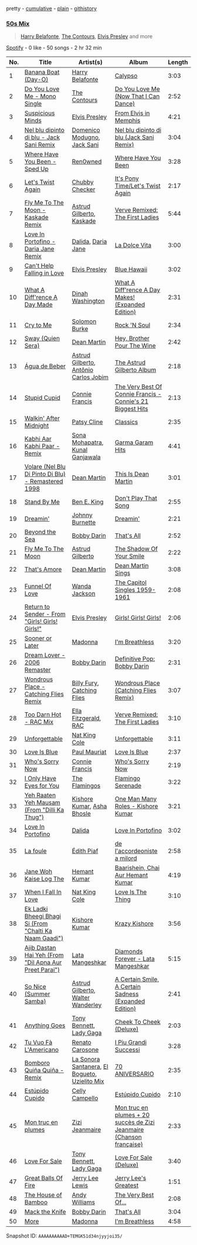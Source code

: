 pretty - [cumulative](/playlists/cumulative/37i9dQZF1EQqMLgxRRiCOd.md) - [plain](/playlists/plain/37i9dQZF1EQqMLgxRRiCOd) - [githistory](https://github.githistory.xyz/mdn522/spotify-playlist-archive/blob/main/playlists/plain/37i9dQZF1EQqMLgxRRiCOd)

### [50s Mix](https://open.spotify.com/playlist/37i9dQZF1EQqMLgxRRiCOd)

> <a href=spotify:playlist:37i9dQZF1EIZlhH4wh04z6>Harry Belafonte</a>, <a href=spotify:playlist:37i9dQZF1EIXyjIB2lCPF9>The Contours</a>, <a href=spotify:playlist:37i9dQZF1EIW89QhuusO4P>Elvis Presley</a> and more

[Spotify](https://open.spotify.com/user/spotify) - 0 like - 50 songs - 2 hr 32 min

| No. | Title | Artist(s) | Album | Length |
|---|---|---|---|---|
| 1 | [Banana Boat \(Day\-O\)](https://open.spotify.com/track/4fHDlIntTsRGSyTg5UYZYC) | [Harry Belafonte](https://open.spotify.com/artist/6Tw1ktF4xMmzaLLbe98I2z) | [Calypso](https://open.spotify.com/album/5cBYisZzEb84qxMwXVfcT3) | 3:03 |
| 2 | [Do You Love Me \- Mono Single](https://open.spotify.com/track/0Omt3rVppHIlYFXNL1VWgL) | [The Contours](https://open.spotify.com/artist/2ugPdplEWBmyU6EcIzlcY1) | [Do You Love Me \(Now That I Can Dance\)](https://open.spotify.com/album/0lsPVVIQ2e9CzDZCTtQB89) | 2:52 |
| 3 | [Suspicious Minds](https://open.spotify.com/track/1H5IfYyIIAlgDX8zguUzns) | [Elvis Presley](https://open.spotify.com/artist/43ZHCT0cAZBISjO8DG9PnE) | [From Elvis in Memphis](https://open.spotify.com/album/3ekkFrfotMsEAKc5g71GHk) | 4:21 |
| 4 | [Nel blu dipinto di blu \- Jack Sani Remix](https://open.spotify.com/track/5eRYJdNAaB7icOBwQ51UgT) | [Domenico Modugno](https://open.spotify.com/artist/4llklDtTTyMYMY2LfFOkTI), [Jack Sani](https://open.spotify.com/artist/7CRwZOgk6IQ8Y6ABhwrpDN) | [Nel blu dipinto di blu \(Jack Sani Remix\)](https://open.spotify.com/album/7uaHkZZ6yBcbo8y4L7UMfk) | 3:04 |
| 5 | [Where Have You Been \- Sped Up](https://open.spotify.com/track/60H3RKGYQi1p5e8lPNaylT) | [Ren0wned](https://open.spotify.com/artist/0U9UOUZ2iSmDR1tBe7F7tt) | [Where Have You Been](https://open.spotify.com/album/3oSqZFuo4Xo5nQHgOYq7sL) | 3:28 |
| 6 | [Let's Twist Again](https://open.spotify.com/track/1INWPr855fwWdAOeecbu0W) | [Chubby Checker](https://open.spotify.com/artist/7qQJQ3YtcGlqaLg5tcypN2) | [It's Pony Time/Let's Twist Again](https://open.spotify.com/album/4btfmKwgAHFtN7BQUSHta0) | 2:17 |
| 7 | [Fly Me To The Moon \- Kaskade Remix](https://open.spotify.com/track/1nBpcLI7wkyCYBVvffDByl) | [Astrud Gilberto](https://open.spotify.com/artist/5rX2c1zow6hCph8PnnU3kF), [Kaskade](https://open.spotify.com/artist/6TQj5BFPooTa08A7pk8AQ1) | [Verve Remixed: The First Ladies](https://open.spotify.com/album/19JygptHJkK4XkjAcgchxg) | 5:44 |
| 8 | [Love In Portofino \- Daria Jane Remix](https://open.spotify.com/track/0hITkM1qHLt9mZxcizBioh) | [Dalida](https://open.spotify.com/artist/04aQfpx1U1WQEJkrvGs4ig), [Daria Jane](https://open.spotify.com/artist/0an5CtEF4YIETPkIYzttej) | [La Dolce Vita](https://open.spotify.com/album/10N0nSiM8LZef2NvQYBomR) | 3:00 |
| 9 | [Can't Help Falling in Love](https://open.spotify.com/track/44AyOl4qVkzS48vBsbNXaC) | [Elvis Presley](https://open.spotify.com/artist/43ZHCT0cAZBISjO8DG9PnE) | [Blue Hawaii](https://open.spotify.com/album/7xe8VI48TxUpU1IIo0RfGi) | 3:02 |
| 10 | [What A Diff'rence A Day Made](https://open.spotify.com/track/66iKqUazBbTlAEjcZrpDkD) | [Dinah Washington](https://open.spotify.com/artist/32LHRiof0sa4taYew9i3Fa) | [What A Diff'rence A Day Makes! \(Expanded Edition\)](https://open.spotify.com/album/0w8YD8Wz1hEkwXdsAMzzFe) | 2:31 |
| 11 | [Cry to Me](https://open.spotify.com/track/0sDeU2murnLh4yVHQ5IV70) | [Solomon Burke](https://open.spotify.com/artist/4nts0oxMT67lVUoi5Kjxrb) | [Rock 'N Soul](https://open.spotify.com/album/152R8N9N0ACnWPNOBIO4M8) | 2:34 |
| 12 | [Sway \(Quien Sera\)](https://open.spotify.com/track/4nbILrYODP667b3d66ZMzI) | [Dean Martin](https://open.spotify.com/artist/49e4v89VmlDcFCMyDv9wQ9) | [Hey, Brother Pour The Wine](https://open.spotify.com/album/4FGYCziMpKskiKoujCTMj8) | 2:42 |
| 13 | [Água de Beber](https://open.spotify.com/track/3QKJELWORZZ7rUZDWeMWSA) | [Astrud Gilberto](https://open.spotify.com/artist/5rX2c1zow6hCph8PnnU3kF), [Antônio Carlos Jobim](https://open.spotify.com/artist/3pO5VjZ4wOHCMBXOvbMISG) | [The Astrud Gilberto Album](https://open.spotify.com/album/6haDxdERWK3rdVCGc2jr8E) | 2:18 |
| 14 | [Stupid Cupid](https://open.spotify.com/track/2WQ8KMLXrSV7zL3hlwFVv8) | [Connie Francis](https://open.spotify.com/artist/3EY5DxGdy7x4GelivOjS2Q) | [The Very Best Of Connie Francis \- Connie's 21 Biggest Hits](https://open.spotify.com/album/4bcUfInkGpIdxy530XJFaZ) | 2:13 |
| 15 | [Walkin' After Midnight](https://open.spotify.com/track/5cjU50TNypbiR1KPeX3aPj) | [Patsy Cline](https://open.spotify.com/artist/7dNsHhGeGU5MV01r06O8gK) | [Classics](https://open.spotify.com/album/3LN8LsHiTeWsmie4BTTIm5) | 2:35 |
| 16 | [Kabhi Aar Kabhi Paar \- Remix](https://open.spotify.com/track/6SFtMib6aBuD2S3vRjXbNW) | [Sona Mohapatra](https://open.spotify.com/artist/5bv6NvAYNuvd2Vq13nHdG3), [Kunal Ganjawala](https://open.spotify.com/artist/3t4P7aXVor3NxlJPZxLzOQ) | [Garma Garam Hits](https://open.spotify.com/album/2YD4VPYe7q8rNX4C9MGnqR) | 4:41 |
| 17 | [Volare \(Nel Blu Di Pinto Di Blu\) \- Remastered 1998](https://open.spotify.com/track/5OkKOkdVTKFrYi6GWXkMzR) | [Dean Martin](https://open.spotify.com/artist/49e4v89VmlDcFCMyDv9wQ9) | [This Is Dean Martin](https://open.spotify.com/album/7dfnxOYh1XR9AKqCcGckGX) | 3:01 |
| 18 | [Stand By Me](https://open.spotify.com/track/7jmHyHMEqm9MJWiMAneF05) | [Ben E\. King](https://open.spotify.com/artist/3plJVWt88EqjvtuB4ZDRV3) | [Don't Play That Song](https://open.spotify.com/album/5QL7RNVpZIoIxElgdykaa8) | 2:55 |
| 19 | [Dreamin'](https://open.spotify.com/track/3e6DgJHco44VZekE9wz8Wh) | [Johnny Burnette](https://open.spotify.com/artist/3PrFCybHMqrcPls31JxoIl) | [Dreamin'](https://open.spotify.com/album/2IwhFmApNmTTIdszx5QhdA) | 2:21 |
| 20 | [Beyond the Sea](https://open.spotify.com/track/3KzgdYUlqV6TOG7JCmx2Wg) | [Bobby Darin](https://open.spotify.com/artist/0EodhzA6yW1bIdD5B4tcmJ) | [That's All](https://open.spotify.com/album/5MsJK0kqiYIJDmd3cjkGMn) | 2:52 |
| 21 | [Fly Me To The Moon](https://open.spotify.com/track/7ilc2TB1RZXbQJyFs5qCiC) | [Astrud Gilberto](https://open.spotify.com/artist/5rX2c1zow6hCph8PnnU3kF) | [The Shadow Of Your Smile](https://open.spotify.com/album/37xKx9ymHBSgYX02zZhwb9) | 2:22 |
| 22 | [That's Amore](https://open.spotify.com/track/64MgjDp6ijaLvS3T83JHX9) | [Dean Martin](https://open.spotify.com/artist/49e4v89VmlDcFCMyDv9wQ9) | [Dean Martin Sings](https://open.spotify.com/album/7f4OsSd7Qt5hkEX5sPMW9s) | 3:08 |
| 23 | [Funnel Of Love](https://open.spotify.com/track/6uJXOi796U1D8iW9fj2ZGn) | [Wanda Jackson](https://open.spotify.com/artist/5ZKMPRDHc7qElVJFh3uRqB) | [The Capitol Singles 1959\-1961](https://open.spotify.com/album/39htnVOmsFgAUft9YHpvZ2) | 2:08 |
| 24 | [Return to Sender \- From "Girls! Girls! Girls!"](https://open.spotify.com/track/3uwIoa2emQILz6BmH6MtiW) | [Elvis Presley](https://open.spotify.com/artist/43ZHCT0cAZBISjO8DG9PnE) | [Girls! Girls! Girls!](https://open.spotify.com/album/6wH0jlf2q1yCprUO5XWSdz) | 2:06 |
| 25 | [Sooner or Later](https://open.spotify.com/track/0QLuoNpyzXMcCLfVtFScE2) | [Madonna](https://open.spotify.com/artist/6tbjWDEIzxoDsBA1FuhfPW) | [I'm Breathless](https://open.spotify.com/album/38nngL1nidjNYdHvJ3xJED) | 3:20 |
| 26 | [Dream Lover \- 2006 Remaster](https://open.spotify.com/track/4GqMYg91LJXiLjvQBFc3s0) | [Bobby Darin](https://open.spotify.com/artist/0EodhzA6yW1bIdD5B4tcmJ) | [Definitive Pop: Bobby Darin](https://open.spotify.com/album/23LtBxKUYBWCNQxcM2Iefo) | 2:31 |
| 27 | [Wondrous Place \- Catching Flies Remix](https://open.spotify.com/track/1dIBDz1QE9kGM6wMvp1R2Z) | [Billy Fury](https://open.spotify.com/artist/7rtLZcKWGV4eaZsBwSKimf), [Catching Flies](https://open.spotify.com/artist/4zAOqBfNLyWFvj1e3yvypJ) | [Wondrous Place \(Catching Flies Remix\)](https://open.spotify.com/album/2I5b06pXj0hPJm4mwOM9vb) | 3:07 |
| 28 | [Too Darn Hot \- RAC Mix](https://open.spotify.com/track/6hmdaBy3f6dfJJnjXYbcoE) | [Ella Fitzgerald](https://open.spotify.com/artist/5V0MlUE1Bft0mbLlND7FJz), [RAC](https://open.spotify.com/artist/4AGwPDdh1y8hochNzHy5HC) | [Verve Remixed: The First Ladies](https://open.spotify.com/album/19JygptHJkK4XkjAcgchxg) | 3:10 |
| 29 | [Unforgettable](https://open.spotify.com/track/648TTtYB0bH0P8Hfy0FmkL) | [Nat King Cole](https://open.spotify.com/artist/7v4imS0moSyGdXyLgVTIV7) | [Unforgettable](https://open.spotify.com/album/7GBvXtxnvBluo2f4xBVNkm) | 3:11 |
| 30 | [Love Is Blue](https://open.spotify.com/track/1PlZt5i69FgDl45KbHlLzr) | [Paul Mauriat](https://open.spotify.com/artist/5Oj26LEf8jdgR2woWEjlhi) | [Love Is Blue](https://open.spotify.com/album/4q9ot78mrbt8U5WEhzrzZa) | 2:37 |
| 31 | [Who's Sorry Now](https://open.spotify.com/track/3U3HimDRAliNfSJZyBxnxu) | [Connie Francis](https://open.spotify.com/artist/3EY5DxGdy7x4GelivOjS2Q) | [Who's Sorry Now](https://open.spotify.com/album/1xvNvaxgGThaqDEEwwttZ3) | 2:19 |
| 32 | [I Only Have Eyes for You](https://open.spotify.com/track/3YdKJzcoMZMacISlpY4QoP) | [The Flamingos](https://open.spotify.com/artist/6iygtKnPG7TRvDaTYcLOd6) | [Flamingo Serenade](https://open.spotify.com/album/6XEtlJFNCbNrIz1Q5kdLjZ) | 3:22 |
| 33 | [Yeh Raaten Yeh Mausam \(From "Dilli Ka Thug"\)](https://open.spotify.com/track/1lq55yqSIDg3ZzDHai2Eot) | [Kishore Kumar](https://open.spotify.com/artist/0GF4shudTAFv8ak9eWdd4Y), [Asha Bhosle](https://open.spotify.com/artist/5as8A4G47Ohu9NSWs3Je8U) | [One Man Many Roles \- Kishore Kumar](https://open.spotify.com/album/7hJJJsU0AS5dMOdyxDfUhQ) | 3:21 |
| 34 | [Love In Portofino](https://open.spotify.com/track/4dd7hkuqTSkpSrEkhEB4YV) | [Dalida](https://open.spotify.com/artist/04aQfpx1U1WQEJkrvGs4ig) | [Love In Portofino](https://open.spotify.com/album/2wNMtQk5dvRPcGJzwx20am) | 3:02 |
| 35 | [La foule](https://open.spotify.com/track/2xZfPZxInlDXDKc6NDts8Z) | [Édith Piaf](https://open.spotify.com/artist/1WPcVNert9hn7mHsPKDn7j) | [de l'accordeoniste a milord](https://open.spotify.com/album/7l3ydaHRFTcEGM0D9rlfqS) | 2:58 |
| 36 | [Jane Woh Kaise Log The](https://open.spotify.com/track/2grfkkXylZwnQRKeidJpwg) | [Hemant Kumar](https://open.spotify.com/artist/02Um2HIOrUdsy3wqPBZwsj) | [Baarishein, Chai Aur Hemant Kumar](https://open.spotify.com/album/0Z4dnIU8RAr8hDEb8IKhko) | 4:19 |
| 37 | [When I Fall In Love](https://open.spotify.com/track/6s6h2XK7Nl8lEcTzr7ezeB) | [Nat King Cole](https://open.spotify.com/artist/7v4imS0moSyGdXyLgVTIV7) | [Love Is The Thing](https://open.spotify.com/album/0M74fKKEBEFUSmiGbjIkps) | 3:10 |
| 38 | [Ek Ladki Bheegi Bhagi Si \(From "Chalti Ka Naam Gaadi"\)](https://open.spotify.com/track/1L5Pw7r8NIimfqlkszMouq) | [Kishore Kumar](https://open.spotify.com/artist/0GF4shudTAFv8ak9eWdd4Y) | [Krazy Kishore](https://open.spotify.com/album/43ehHE4nhmYH976HupqUlx) | 3:56 |
| 39 | [Ajib Dastan Hai Yeh \(From "Dil Apna Aur Preet Parai"\)](https://open.spotify.com/track/5VGNtow5pqQXFa0a1QAIBb) | [Lata Mangeshkar](https://open.spotify.com/artist/61JrslREXq98hurYL2hYoc) | [Diamonds Forever \- Lata Mangeshkar](https://open.spotify.com/album/7cmbUR0oPLKzrP6j6303Ad) | 5:15 |
| 40 | [So Nice \(Summer Samba\)](https://open.spotify.com/track/0gSgUkFCEkXXFHOnpDnHeO) | [Astrud Gilberto](https://open.spotify.com/artist/5rX2c1zow6hCph8PnnU3kF), [Walter Wanderley](https://open.spotify.com/artist/1FKfMww5N8dkbyo2sp9nBA) | [A Certain Smile, A Certain Sadness \(Expanded Edition\)](https://open.spotify.com/album/1vLQYFvmDj7hTYvlvdMSQ4) | 2:41 |
| 41 | [Anything Goes](https://open.spotify.com/track/3Cq4BUlxDg4ulj7XnN2COP) | [Tony Bennett](https://open.spotify.com/artist/2lolQgalUvZDfp5vvVtTYV), [Lady Gaga](https://open.spotify.com/artist/1HY2Jd0NmPuamShAr6KMms) | [Cheek To Cheek \(Deluxe\)](https://open.spotify.com/album/2VX9rp6NAC19TQN4IgkmYu) | 2:03 |
| 42 | [Tu Vuo Fà L'Americano](https://open.spotify.com/track/7HgG6kaNPUltGHFP6aIS4L) | [Renato Carosone](https://open.spotify.com/artist/5bt1p0ybrvQPJwt4YINGTF) | [I Piu Grandi Successi](https://open.spotify.com/album/5p0CwCbZi2nz48COtYJPz8) | 3:28 |
| 43 | [Bomboro Quiña Quiña \- Remix](https://open.spotify.com/track/5LzT4BsWLadEuOYNpigjHa) | [La Sonora Santanera](https://open.spotify.com/artist/3CsPxFJGyNa9ep79CFWN77), [El Bogueto](https://open.spotify.com/artist/3S9Hg7sRKhmtWunFZ2yAYP), [Uzielito Mix](https://open.spotify.com/artist/7wgrXbrp9RJQMri26GZgyH) | [70 ANIVERSARIO](https://open.spotify.com/album/40HUGZj4JlYlVKpAHuWqti) | 2:35 |
| 44 | [Estúpido Cupido](https://open.spotify.com/track/7AHcq1TTLsgbnspP1TsP9U) | [Celly Campello](https://open.spotify.com/artist/1aPJLlO6MUhUBc2swwz9uW) | [Estúpido Cupido](https://open.spotify.com/album/5GXsLvttz4MZ1mX0U64Ph3) | 2:10 |
| 45 | [Mon truc en plumes](https://open.spotify.com/track/3GKG7hQRTjk8FRlNt7yD0O) | [Zizi Jeanmaire](https://open.spotify.com/artist/6LCt6VzzsEbg69Kx6DDVCu) | [Mon truc en plumes + 20 succès de Zizi Jeanmaire \(Chanson française\)](https://open.spotify.com/album/4F8AwtVvzAR1bXQ5eoCWlE) | 2:33 |
| 46 | [Love For Sale](https://open.spotify.com/track/4biVNJdcVpAljZjpiO9B4Z) | [Tony Bennett](https://open.spotify.com/artist/2lolQgalUvZDfp5vvVtTYV), [Lady Gaga](https://open.spotify.com/artist/1HY2Jd0NmPuamShAr6KMms) | [Love For Sale \(Deluxe\)](https://open.spotify.com/album/6hBQkPnq5u1BwZncSEDEgs) | 3:40 |
| 47 | [Great Balls Of Fire](https://open.spotify.com/track/64VP3skE86iTvdOlbzuIcO) | [Jerry Lee Lewis](https://open.spotify.com/artist/2zyz0VJqrDXeFDIyrfVXSo) | [Jerry Lee's Greatest](https://open.spotify.com/album/02FCCye8QsWyjHwedg9Quj) | 1:51 |
| 48 | [The House of Bamboo](https://open.spotify.com/track/6QcvxYZ8pxZ1zwODirvbHc) | [Andy Williams](https://open.spotify.com/artist/4sj6D0zlMOl25nprDJBiU9) | [The Very Best Of...](https://open.spotify.com/album/6nlNARqjBiK07xJ5QNLyNr) | 2:08 |
| 49 | [Mack the Knife](https://open.spotify.com/track/3E5ndyOfO6vFDEIE42HA8o) | [Bobby Darin](https://open.spotify.com/artist/0EodhzA6yW1bIdD5B4tcmJ) | [That's All](https://open.spotify.com/album/5MsJK0kqiYIJDmd3cjkGMn) | 3:04 |
| 50 | [More](https://open.spotify.com/track/0yrZ6pA1hAeoFD7FsVRTBX) | [Madonna](https://open.spotify.com/artist/6tbjWDEIzxoDsBA1FuhfPW) | [I'm Breathless](https://open.spotify.com/album/38nngL1nidjNYdHvJ3xJED) | 4:58 |

Snapshot ID: `AAAAAAAAAAD+TEMGK51d34njyyjoi35/`
